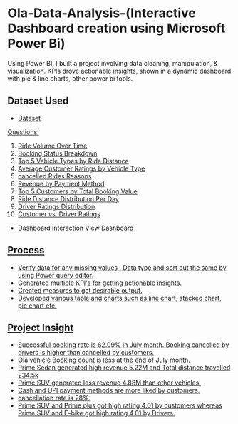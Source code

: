 # Ola-Data-Analysis-(Interactive Dashboard creation using Microsoft Power Bi)
Using Power BI, I built a project involving data cleaning, manipulation, &amp; visualization. KPIs drove actionable insights, shown in a dynamic dashboard with pie &amp; line charts, other power bi tools.
## Dataset Used

- <a href="https://github.com/Urvashiaswal/Ola-Data-Analysis/blob/main/Bookings.xlsx">Dataset

Questions:
1. Ride Volume Over Time
2. Booking Status Breakdown
3. Top 5 Vehicle Types by Ride Distance
4. Average Customer Ratings by Vehicle Type
5. cancelled Rides Reasons
6. Revenue by Payment Method
7. Top 5 Customers by Total Booking Value
8. Ride Distance Distribution Per Day
9. Driver Ratings Distribution
10. Customer vs. Driver Ratings

- Dashboard Interaction <a href="https://github.com/Urvashiaswal/Ola-Data-Analysis/blob/main/OLA%20Dashboard.pdf">View Dashboard

## Process
- Verify data for any missing values , Data type and sort out the same by using Power query editor.
- Generated multiple KPI's for getting actionable insights.
- Created measures to get desirable output. 
- Developed various table and charts such as line chart, stacked chart, pie chart etc.

## Project Insight
- Successful booking rate is 62.09% in July month. Booking cancelled by drivers is higher than cancelled by customers.
- Ola vehicle Booking count is less at the end of July month.
- Prime Sedan generated high revenue 5.22M and Total distance travelled 234.5k
- Prime SUV generated less revenue 4.88M than other vehicles.
- Cash and UPI payment methods are more liked by customers.
- cancellation rate is 28%.
- Prime SUV and Prime plus got high rating 4.01 by customers whereas Prime SUV and E-bike got high rating 4.01 by Drivers.
